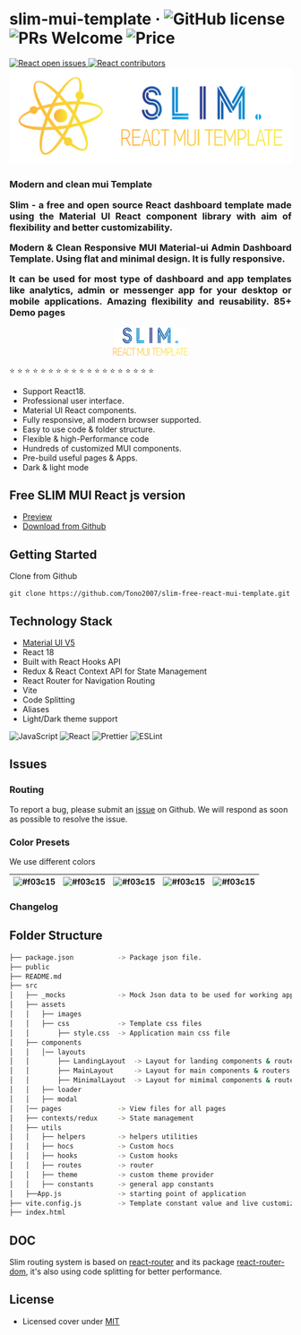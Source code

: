 # slim-mui-template &middot; ![GitHub license](https://img.shields.io/badge/license-MIT-blue.svg) ![PRs Welcome](https://img.shields.io/badge/PRs-welcome-brightgreen.svg) ![Price](https://img.shields.io/badge/price-FREE-0098f7.svg)
<a href="https://github.com/Tono2007/slim-free-react-mui-template?style=social/issues">
  <img alt="React open issues" src="https://img.shields.io/github/stars/Tono2007/slim-free-react-mui-template?style=social">
</a>
<a href="https://github.com/Tono2007/slim-free-react-mui-template/graphs/contributors">
  <img alt="React contributors" src="https://img.shields.io/github/contributors/Tono2007/slim-free-react-mui-template">
</a>



<div align="center">
<img src="src/assets/images/logo/png/Color_logo_nobg.png" />  
</div>
<h3 align="justify">Modern and clean mui Template

Slim - a free and open source React dashboard template made using the Material UI React component library with aim of flexibility and better customizability.

Modern & Clean Responsive MUI Material-ui Admin Dashboard Template. Using flat and minimal design. It is fully responsive.

It can be used for most type of dashboard and app templates like analytics, admin or messenger app for your desktop or mobile applications. Amazing flexibility and reusability. **85+** Demo pages </h3>

<div align="center">
<img src="src/assets/images/logo/png/Color_logotext_nobg.png"  height="50px"/>  
</div>

⭐ ⭐ ⭐ ⭐ ⭐ ⭐ ⭐ ⭐ ⭐ ⭐ ⭐ ⭐ ⭐ ⭐ ⭐ ⭐ ⭐ ⭐ ⭐

-   Support React18.
-   Professional user interface.
-   Material UI React components.
-   Fully responsive, all modern browser supported.
-   Easy to use code & folder structure.
-   Flexible & high-Performance code
-   Hundreds of customized MUI components.
-   Pre-build useful pages & Apps.
-   Dark & light mode

## Free SLIM MUI React js version

-   [Preview](https://slim-free-react-mui-template.netlify.app/)
-   [Download from Github](https://github.com/Tono2007/slim-free-react-mui-template)

## Getting Started

Clone from Github

```
git clone https://github.com/Tono2007/slim-free-react-mui-template.git
```

## Technology Stack

-   [Material UI V5](https://mui.com/)
-   React 18
-   Built with React Hooks API
-   Redux & React Context API for State Management
-   React Router for Navigation Routing
-   Vite
-   Code Splitting
-   Aliases
-   Light/Dark theme support

![JavaScript](https://img.shields.io/badge/JavaScript-%23323330.svg?style=for-the-badge&logo=Javascript&logoColor=%23F7DF1E)
![React](https://img.shields.io/badge/React-149eca?style=for-the-badge&logo=react&logoColor=fff)
![Prettier](https://img.shields.io/badge/Prettier-crimson?style=for-the-badge&logo=Prettier&logoColor=fff)
![ESLint](https://img.shields.io/badge/ESLint-000?style=for-the-badge&logo=ESLint&logoColor=fff)

## Issues

### Routing

To report a bug, please submit an [issue](https://github.com/Tono2007/slim-free-react-mui-template/issues) on Github. We will respond as soon as possible to resolve the issue.

### Color Presets

We use different colors

|![#f03c15](https://placehold.it/40/1560BD/1560BD?text=.)|![#f03c15](https://placehold.it/40/FEC604/FEC604?text=.) | ![#f03c15](https://placehold.it/40/E219D7/E219D7?text=.)|![#f03c15](https://placehold.it/40/17A3F1/17A3F1?text=.)|![#f03c15](https://placehold.it/40/F0F2F7/F0F2F7?text=.) |
| --------------------------------------------------------- | --------------------------------------------------------- | --------------------------------------------------------- | --------------------------------------------------------- | --------------------------------------------------------- |

### Changelog

<!-- https://ascii-tree-generator.com/ -->

## Folder Structure

```bash
├── package.json           -> Package json file.
├── public
├── README.md
├── src
│   ├── _mocks             -> Mock Json data to be used for working apps
│   ├── assets
│   │   ├── images
│   │   ├── css            -> Template css files
│   │       ├── style.css  -> Application main css file
│   ├── components
│   │   │── layouts
│   │       ├── LandingLayout  -> Layout for landing components & routers
│   │       ├── MainLayout     -> Layout for main components & routers
│   │       ├── MinimalLayout  -> Layout for mimimal components & routers
│   │   ├── loader
│   │   ├── modal
│   │── pages              -> View files for all pages
│   ├── contexts/redux     -> State management
│   ├── utils
│   │   ├── helpers        -> helpers utilities
│   │   ├── hocs           -> Custom hocs
│   │   ├── hooks          -> Custom hooks
│   │   ├── routes         -> router
│   │   ├── theme          -> custom theme provider
│   │   ├── constants      -> general app constants
│   ├──App.js              -> starting point of application
├── vite.config.js         -> Template constant value and live customization
├── index.html
```

## DOC

Slim routing system is based on [react-router](https://reacttraining.com/react-router) and its package [react-router-dom](https://reactrouter.com/en/main), it's also using code splitting for better performance.

## License

-   Licensed cover under [MIT](https://github.com/codedthemes/datta-able-bootstrap-dashboard/blob/master/LICENSE)
